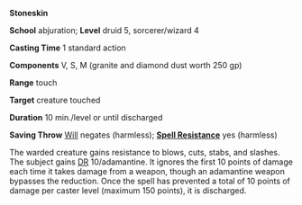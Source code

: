  **Stoneskin**

**School** abjuration; **Level** druid 5, sorcerer/wizard 4

**Casting Time** 1 standard action

**Components** V, S, M (granite and diamond dust worth 250 gp)

**Range** touch

**Target** creature touched

**Duration** 10 min./level or until discharged

**Saving Throw** [Will](../combat#_will) negates (harmless); **[Spell Resistance](../glossary#_spell-resistance)** yes (harmless)

The warded creature gains resistance to blows, cuts, stabs, and slashes. The subject gains [DR](../glossary#_damage-reduction) 10/adamantine. It ignores the first 10 points of damage each time it takes damage from a weapon, though an adamantine weapon bypasses the reduction. Once the spell has prevented a total of 10 points of damage per caster level (maximum 150 points), it is discharged.

